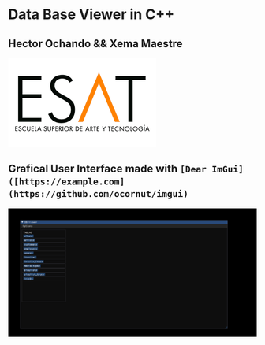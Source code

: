 # Data Base Viewer in C++

## Hector Ochando && Xema Maestre

![BroCode](./doc/logo_esat.png)

## Grafical User Interface made with `[Dear ImGui]([https://example.com](https://github.com/ocornut/imgui)`

![DataBase](./doc/database.png)
